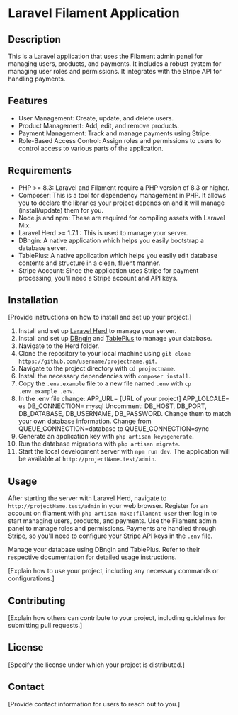# Laravel Filament Application

## Description

This is a Laravel application that uses the Filament admin panel for managing users, products, and payments. It includes a robust system for managing user roles and permissions. It integrates with the Stripe API for handling payments.

## Features

- User Management: Create, update, and delete users.
- Product Management: Add, edit, and remove products.
- Payment Management: Track and manage payments using Stripe.
- Role-Based Access Control: Assign roles and permissions to users to control access to various parts of the application.

## Requirements

- PHP >= 8.3: Laravel and Filament require a PHP version of 8.3 or higher.
- Composer: This is a tool for dependency management in PHP. It allows you to declare the libraries your project depends on and it will manage (install/update) them for you.
- Node.js and npm: These are required for compiling assets with Laravel Mix.
- Laravel Herd >= 1.7.1 : This is used to manage your server.
- DBngin: A native application which helps you easily bootstrap a database server.
- TablePlus: A native application which helps you easily edit database contents and structure in a
clean, fluent manner.
- Stripe Account: Since the application uses Stripe for payment processing, you'll need a Stripe account and API keys.


## Installation

[Provide instructions on how to install and set up your project.]
1. Install and set up [Laravel Herd](https://github.com/calebporzio/laravel-herd) to manage your server.
2. Install and set up [DBngin](https://dbngin.com/) and [TablePlus](https://tableplus.com/) to manage your database.
3. Navigate to the Herd folder.
4. Clone the repository to your local machine using `git clone https://github.com/username/projectname.git`.
5. Navigate to the project directory with `cd projectname`.
6. Install the necessary dependencies with `composer install`.
7. Copy the `.env.example` file to a new file named `.env` with `cp .env.example .env`.
8. In the .env file change:
    APP_URL= [URL of your project]
    APP_LOLCALE= es
    DB_CONNECTION= mysql
    Uncomment: DB_HOST, DB_PORT, DB_DATABASE, DB_USERNAME, DB_PASSWORD.
    Change them to match your own database information.
    Change from QUEUE_CONNECTION=database to QUEUE_CONNECTION=sync
9. Generate an application key with `php artisan key:generate`.
10. Run the database migrations with `php artisan migrate`.
11. Start the local development server with `npm run dev`. The application will be available at `http://projectName.test/admin`.

## Usage

After starting the server with Laravel Herd, navigate to `http://projectName.test/admin` in your web browser. 
Register for an account on filament with
`php artisan make:filament-user` then log in to start managing users, products, and payments. Use the Filament admin panel to manage roles and permissions. Payments are handled through Stripe, so you'll need to configure your Stripe API keys in the `.env` file.

Manage your database using DBngin and TablePlus. Refer to their respective documentation for detailed usage instructions.

[Explain how to use your project, including any necessary commands or configurations.]

## Contributing

[Explain how others can contribute to your project, including guidelines for submitting pull requests.]

## License

[Specify the license under which your project is distributed.]

## Contact

[Provide contact information for users to reach out to you.]
